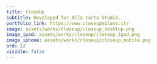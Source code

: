 ```yaml
---
title: CloseUp
subtitle: Developed for Alla Carta Studio.
portfolio_link: https://www.closeupmilano.it/
image: assets/works/closeup/closeup_desktop.png
image_ipad: assets/works/closeup/closeup_ipad.png
image_iphone: assets/works/closeup/closeup_mobile.png
ord: 12
visible: false
---
```


